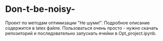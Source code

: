 # Don-t-be-noisy-
Проект по методам оптимизации "Не шуми!".
Подробное описание содержится в latex файле.
Пользоваться очень просто - нужно скачать репозиторий и последовательно запускать ячейки в Opt_project.ipynb.
